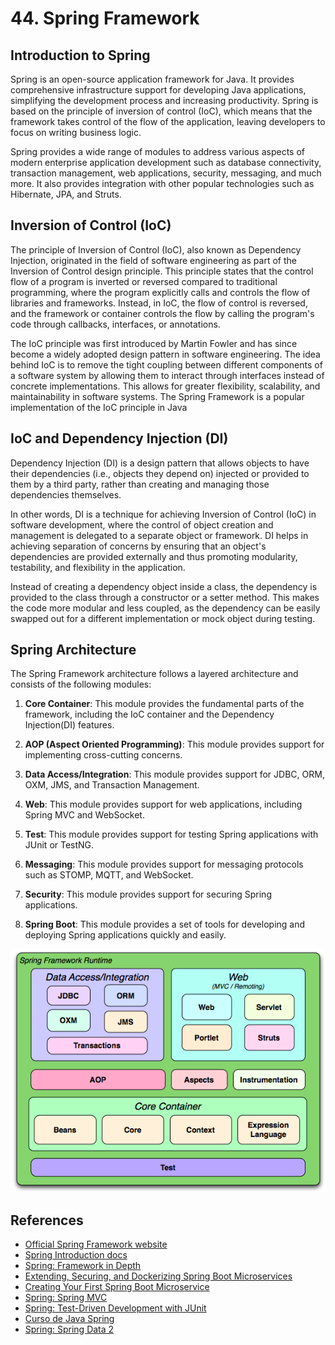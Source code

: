 # 44. Spring Framework

## Introduction to Spring

Spring is an open-source application framework for Java. It provides comprehensive infrastructure support for developing Java applications, simplifying the development process and increasing productivity. Spring is based on the principle of inversion of control (IoC), which means that the framework takes control of the flow of the application, leaving developers to focus on writing business logic.

Spring provides a wide range of modules to address various aspects of modern enterprise application development such as database connectivity, transaction management, web applications, security, messaging, and much more. It also provides integration with other popular technologies such as Hibernate, JPA, and Struts.

## Inversion of Control (IoC)

The principle of Inversion of Control (IoC), also known as Dependency Injection, originated in the field of software engineering as part of the Inversion of Control design principle. This principle states that the control flow of a program is inverted or reversed compared to traditional programming, where the program explicitly calls and controls the flow of libraries and frameworks. Instead, in IoC, the flow of control is reversed, and the framework or container controls the flow by calling the program's code through callbacks, interfaces, or annotations.

The IoC principle was first introduced by Martin Fowler and has since become a widely adopted design pattern in software engineering. The idea behind IoC is to remove the tight coupling between different components of a software system by allowing them to interact through interfaces instead of concrete implementations. This allows for greater flexibility, scalability, and maintainability in software systems. The Spring Framework is a popular implementation of the IoC principle in Java

## IoC and Dependency Injection (DI)

Dependency Injection (DI) is a design pattern that allows objects to have their dependencies (i.e., objects they depend on) injected or provided to them by a third party, rather than creating and managing those dependencies themselves.

In other words, DI is a technique for achieving Inversion of Control (IoC) in software development, where the control of object creation and management is delegated to a separate object or framework. DI helps in achieving separation of concerns by ensuring that an object's dependencies are provided externally and thus promoting modularity, testability, and flexibility in the application.

Instead of creating a dependency object inside a class, the dependency is provided to the class through a constructor or a setter method. This makes the code more modular and less coupled, as the dependency can be easily swapped out for a different implementation or mock object during testing.


## Spring Architecture 

The Spring Framework architecture follows a layered architecture and consists of the following modules:

1. **Core Container**: This module provides the fundamental parts of the framework, including the IoC container and the Dependency Injection(DI) features.

2. **AOP (Aspect Oriented Programming)**: This module provides support for implementing cross-cutting concerns.

3. **Data Access/Integration**: This module provides support for JDBC, ORM, OXM, JMS, and Transaction Management.

4. **Web**: This module provides support for web applications, including Spring MVC and WebSocket.

5. **Test**: This module provides support for testing Spring applications with JUnit or TestNG.

6. **Messaging**: This module provides support for messaging protocols such as STOMP, MQTT, and WebSocket.

7. **Security**: This module provides support for securing Spring applications.

8. **Spring Boot**: This module provides a set of tools for developing and deploying Spring applications quickly and easily.

![Spring Framework layers](/images/spring-overview.png)

## References

 - [Official Spring Framework website](https://spring.io/why-spring)
 - [Spring Introduction docs](https://docs.spring.io/spring-framework/docs/3.0.x/spring-framework-reference/html/overview.html)
 - [Spring: Framework in Depth](https://www.linkedin.com/learning/spring-framework-in-depth-2)
 - [Extending, Securing, and Dockerizing Spring Boot Microservices](https://www.linkedin.com/learning/extending-securing-and-dockerizing-spring-boot-microservices/elevate-a-microservice)
 - [Creating Your First Spring Boot Microservice](https://www.linkedin.com/learning/creating-your-first-spring-boot-microservice/build-a-microservice-with-spring-boot)
 - [Spring: Spring MVC](https://www.linkedin.com/learning/spring-spring-mvc-2/spring-mvc-for-robust-applications)
 - [Spring: Test-Driven Development with JUnit](https://www.linkedin.com/learning/spring-test-driven-development-with-junit/welcome)
 - [Curso de Java Spring](https://platzi.com/cursos/java-spring/)
 - [ Spring: Spring Data 2 ](https://www.linkedin.com/learning/spring-spring-data-2-2017/welcome)